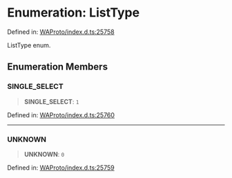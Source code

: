 # Enumeration: ListType

Defined in: [WAProto/index.d.ts:25758](https://github.com/Fokusdotid/Baileys/blob/3623833a320f5e60f370ef835f3de341453290f5/WAProto/index.d.ts#L25758)

ListType enum.

## Enumeration Members

### SINGLE\_SELECT

> **SINGLE\_SELECT**: `1`

Defined in: [WAProto/index.d.ts:25760](https://github.com/Fokusdotid/Baileys/blob/3623833a320f5e60f370ef835f3de341453290f5/WAProto/index.d.ts#L25760)

***

### UNKNOWN

> **UNKNOWN**: `0`

Defined in: [WAProto/index.d.ts:25759](https://github.com/Fokusdotid/Baileys/blob/3623833a320f5e60f370ef835f3de341453290f5/WAProto/index.d.ts#L25759)
